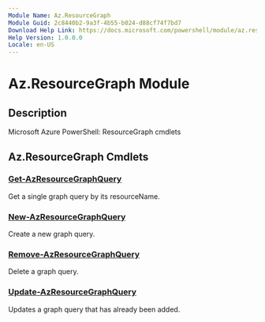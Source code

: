 ```yaml
---
Module Name: Az.ResourceGraph
Module Guid: 2c8440b2-9a3f-4b55-b024-d88cf74f7bd7
Download Help Link: https://docs.microsoft.com/powershell/module/az.resourcegraph
Help Version: 1.0.0.0
Locale: en-US
---
```


# Az.ResourceGraph Module
## Description
Microsoft Azure PowerShell: ResourceGraph cmdlets

## Az.ResourceGraph Cmdlets
### [Get-AzResourceGraphQuery](Get-AzResourceGraphQuery.md)
Get a single graph query by its resourceName.

### [New-AzResourceGraphQuery](New-AzResourceGraphQuery.md)
Create a new graph query.

### [Remove-AzResourceGraphQuery](Remove-AzResourceGraphQuery.md)
Delete a graph query.

### [Update-AzResourceGraphQuery](Update-AzResourceGraphQuery.md)
Updates a graph query that has already been added.

